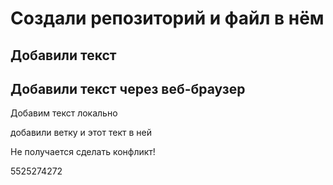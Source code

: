 # Создали репозиторий и файл в нём

## Добавили текст

## Добавили текст через веб-браузер

Добавим текст локально

добавили ветку и этот тект в ней

Не получается сделать конфликт!

5525274272
